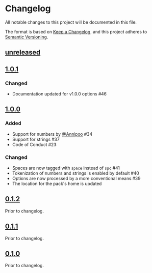 # Changelog

All notable changes to this project will be documented in this file.

The format is based on [Keep a Changelog][keep-a-change-log], and this project
adheres to [Semantic Versioning][semantic-versioning].

[keep-a-change-log]: https://keepachangelog.com/en/1.0.0/
[semantic-versioning]: https://semver.org/spec/v2.0.0.html

## [unreleased]

## [1.0.1]

### Changed

- Documentation updated for v1.0.0 options #46

## [1.0.0]

### Added

- Support for numbers by [@Annipoo](https://github.com/Anniepoo) #34
- Support for strings #37
- Code of Conduct #23

### Changed

- Spaces are now tagged with `space` instead of `spc` #41
- Tokenization of numbers and strings is enabled by default #40
- Options are now processed by a more conventional means #39
- The location for the pack's home is updated

## [0.1.2]

Prior to changelog.

## [0.1.1]

Prior to changelog.

## [0.1.0]

Prior to changelog.

[unreleased]: https://github.com/shonfeder/tokenize/compare/v1.0.1...HEAD
[1.0.1]: https://github.com/shonfeder/tokenize/compare/v1.0.0...v1.0.1
[1.0.0]: https://github.com/shonfeder/tokenize/compare/v0.1.2...v1.0.0
[0.1.2]: https://github.com/shonfeder/tokenize/compare/v0.1.1...v0.1.2
[0.1.1]: https://github.com/shonfeder/tokenize/compare/v0.1.0...v0.1.1
[0.1.0]: https://github.com/shonfeder/tokenize/releases/tag/v0.1.0
